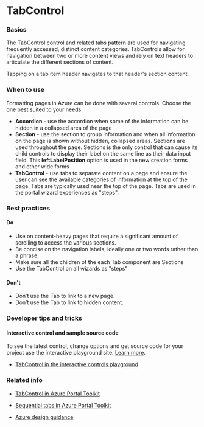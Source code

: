 ﻿# TabControl

 
<a name="basics"></a>
### Basics
The TabControl control and related tabs pattern are used for navigating frequently accessed, distinct content categories. TabControls allow for navigation between two or more content views and rely on text headers to articulate the different sections of content.

Tapping on a tab item header navigates to that header's section content.


<!-- TODO get an IMAGE to embed here -->

<!-- TODO get an SAMPLE CODE to embed here -->

 
<a name="when-to-use"></a>
### When to use
Formatting pages in Azure can be done with several controls.  Choose the one best suited to your needs
* **Accordion** - use the accordion when some of the information can be hidden in a collapsed area of the page
* **Section** - use the section to group information and when all information on the page is shown without hidden, collapsed areas.  Sections are used throughout the page.  Sections is the only control that can cause its child controls to display their label on the same line as their data input field.  This **leftLabelPosition** option is used in the new creation forms and other wide forms
* **TabControl** - use tabs to separate content on a page and ensure the user can see the available categories of information at the top of the page.  Tabs are typically used near the top of the page.  Tabs are used in the portal wizard experiences as "steps".



 
<a name="best-practices"></a>
### Best practices


<!-- TODO NEED FIGMA LINK -->

<a name="best-practices-do"></a>
#### Do

* Use on content-heavy pages that require a significant amount of scrolling to access the various sections.
* Be concise on the navigation labels, ideally one or two words rather than a phrase.
* Make sure all the children of the each Tab component are Sections
* Use the TabControl on all wizards as "steps"

<a name="best-practices-don-t"></a>
#### Don&#39;t

* Don’t use the Tab to link to a new page.
* Don’t use the Tab to link to hidden content.



 
<a name="developer-tips-and-tricks"></a>
### Developer tips and tricks



<a name="developer-tips-and-tricks-interactive-control-and-sample-source-code"></a>
#### Interactive control and sample source code
To see the latest control, change options and get source code for your project use the interactive playground site.  [Learn more](./top-extensions-controls-playground.md).

*  <a href="https://ms.portal.azure.com/?Microsoft_Azure_Playground=true#blade/Microsoft_Azure_Playground/ControlsIndexBlade/TabControl_create_Playground" target="_blank">TabControl in the interactive controls playground</a>

 


 
<a name="related-info"></a>
### Related info

* <a href="https://www.figma.com/file/Bwn8rmUOYtnPRwA3JoQTBn/Azure-Portal-Toolkit?node-id=3338%3A385588" target="_blank">TabControl in Azure Portal Toolkit</a>

* <a href="https://www.figma.com/file/Bwn8rmUOYtnPRwA3JoQTBn/Azure-Portal-Toolkit?node-id=3546%3A1034" target="_blank">Sequential tabs in Azure Portal Toolkit</a>

* [Azure design guidance](http://aka.ms/portalfx/design)


